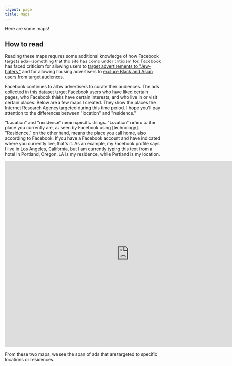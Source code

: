 ```yaml
---
layout: page
title: Maps
---
```


<script src="https://public.tableau.com/javascripts/api/tableau-version.min.js">

</script>

Here are some maps!

## How to read

Reading these maps requires some additional knowledge of how Facebook targets ads--something that the site has come under criticism for. Facebook has faced criticism for allowing users to [target advertisements to "Jew-haters,"](https://www.propublica.org/article/facebook-enabled-advertisers-to-reach-jew-haters) and for allowing housing advertisers to [exclude Black and Asian users from target audiences](https://www.propublica.org/article/facebook-advertising-discrimination-housing-race-sex-national-origin).

Facebook continues to allow advertisers to curate their audiences. The ads collected in this dataset target Facebook users who have liked certain pages, who Facebook thinks have certain interests, and who live in or visit certain places. Below are a few maps I created. They show the places the Internet Research Agency targeted during this time period. I hope you'll pay attention to the differences between "location" and "residence."

"Location" and "residence" mean specific things. "Location" refers to the place you currently are, as seen by Facebook using [technology]. "Residence," on the other hand, means the place you call home, also according to Facebook. If you have a Facebook account and have indicated where you currently live, that's it. As an example, my Facebook profile says I live in Los Angeles, California, but I am currently typing this text from a hotel in Portland, Oregon. LA is my residence, while Portland is my location.

<iframe seamless frameborder="0" src="https://public.tableau.com/views/RussianAds/Sheet1?:embed=y&:display_count=yes&:showVizHome=no" width="800" height="600"></iframe>

From these two maps, we see the span of ads that are targeted to specific locations or residences.